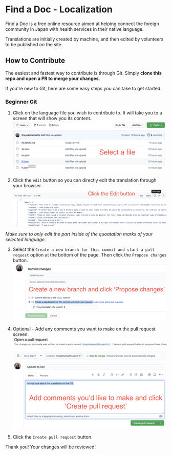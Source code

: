 # Find a Doc - Localization

Find a Doc is a free online resource aimed at helping connect the foreign community in Japan with health services in their native language.

Translations are initially created by machine, and then edited by volunteers to be published on the site.

## How to Contribute

The easiest and fastest way to contribute is through Git. Simply **clone this repo and open a PR to merge your changes**.

If you're new to Git, here are some easy steps you can take to get started:

### Beginner Git

1. Click on the language file you wish to contribute to. It will take you to a screen that will show you its content.
   ![Select Language](./images/01.png)

2. Click the `edit` button so you can directly edit the translation through your browser.
   ![Edit Button](./images/02.png)

_Make sure to only edit the part inside of the quoatation marks of your selected language._

3. Select the `Create a new branch for this commit and start a pull request` option at the bottom of the page. Then click the `Propose changes` button.
   ![Create Branch](./images/03.png)

4. Optional - Add any comments you want to make on the pull request screen.
   ![Open PR](./images/04.png)

5. Click the `Create pull request` button.

Thank you! Your changes will be reviewed!
